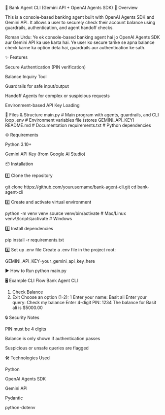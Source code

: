 🏦 Bank Agent CLI (Gemini API + OpenAI Agents SDK)
📌 Overview

This is a console-based banking agent built with OpenAI Agents SDK and Gemini API.
It allows a user to securely check their account balance using guardrails, authentication, and agent handoff checks.

Roman Urdu:
Ye ek console-based banking agent hai jo OpenAI Agents SDK aur Gemini API ka use karta hai.
Ye user ko secure tarike se apna balance check karne ka option deta hai, guardrails aur authentication ke sath.

✨ Features

Secure Authentication (PIN verification)

Balance Inquiry Tool

Guardrails for safe input/output

Handoff Agents for complex or suspicious requests

Environment-based API Key Loading

📂 Files & Structure
main.py          # Main program with agents, guardrails, and CLI loop
.env             # Environment variables file (stores GEMINI_API_KEY)
README.md        # Documentation
requirements.txt # Python dependencies

⚙️ Requirements

Python 3.10+

Gemini API Key (from Google AI Studio)

📦 Installation

1️⃣ Clone the repository

git clone https://github.com/yourusername/bank-agent-cli.git
cd bank-agent-cli


2️⃣ Create and activate virtual environment

python -m venv venv
source venv/bin/activate    # Mac/Linux
venv\Scripts\activate       # Windows


3️⃣ Install dependencies

pip install -r requirements.txt


4️⃣ Set up .env file
Create a .env file in the project root:

GEMINI_API_KEY=your_gemini_api_key_here

▶️ How to Run
python main.py

🖥 Example CLI Flow
Bank Agent CLI
1. Check Balance
2. Exit
Choose an option (1-2): 1
Enter your name: Basit ali
Enter your query: Check my balance
Enter 4-digit PIN: 1234
The balance for Basit ali is $5000.00

🔒 Security Notes

PIN must be 4 digits

Balance is only shown if authentication passes

Suspicious or unsafe queries are flagged

🛠 Technologies Used

Python

OpenAI Agents SDK

Gemini API

Pydantic

python-dotenv
